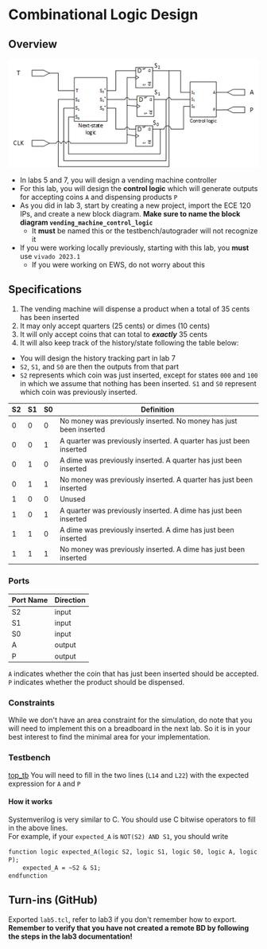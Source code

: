 # Combinational Logic Design
## Overview

![](./img/fsm.png)

- In labs 5 and 7, you will design a vending machine controller
- For this lab, you will design the **control logic** which will generate outputs for accepting coins `A` and dispensing products `P`
- As you did in lab 3, start by creating a new project, import the ECE 120 IPs, and create a new block diagram. **Make sure to name the block diagram `vending_machine_control_logic`**
  * It **must** be named this or the testbench/autograder will not recognize it
- If you were working locally previously, starting with this lab, you **must** use `vivado 2023.1`
  * If you were working on EWS, do not worry about this

## Specifications
1. The vending machine will dispense a product when a total of 35 cents has been inserted
2. It may only accept quarters (25 cents) or dimes (10 cents)
3. It will only accept coins that can total to ***exactly*** 35 cents
4. It will also keep track of the history/state following the table below:
  * You will design the history tracking part in lab 7
  * `S2`, `S1`, and `S0` are then the outputs from that part
  * `S2` represents which coin was just inserted, except for states `000` and `100` in which we assume that nothing has been inserted. `S1` and `S0` represent which coin was previously inserted.

| S2 | S1 | S0 | Definition |
|----|----|----|------------|
| 0  | 0  | 0  | No money was previously inserted. No money has just been inserted | 
| 0  | 0  | 1  | A quarter was previously inserted. A quarter has just been inserted | 
| 0  | 1  | 0  | A dime was previously inserted. A quarter has just been inserted | 
| 0  | 1  | 1  | No money was previously inserted. A quarter has just been inserted |
| 1  | 0  | 0  | Unused | 
| 1  | 0  | 1  | A quarter was previously inserted. A dime has just been inserted | 
| 1  | 1  | 0  | A dime was previously inserted. A dime has just been inserted | 
| 1  | 1  | 1  | No money was previously inserted. A dime has just been inserted |

### Ports
| Port Name | Direction |
|-----------|-----------|
| S2        | input     |
| S1        | input     |
| S0        | input     |
| A         | output    |
| P         | output    |

`A` indicates whether the coin that has just been inserted should be accepted.  
`P` indicates whether the product should be dispensed.

### Constraints
While we don't have an area constraint for the simulation, do note that you will need to implement this on a breadboard in the next lab. 
So it is in your best interest to find the minimal area for your implementation.

### Testbench
[top_tb](./tb/top_tb.sv)
You will need to fill in the two lines (`L14` and `L22`) with the expected expression for `A` and `P`

#### How it works
Systemverilog is very similar to C. You should use C bitwise operators to fill in the above lines.  
For example, if your `expected_A` is `NOT(S2) AND S1`, you should write
```
function logic expected_A(logic S2, logic S1, logic S0, logic A, logic P);
    expected_A = ~S2 & S1;
endfunction
```

## Turn-ins (GitHub)
Exported `lab5.tcl`, refer to lab3 if you don't remember how to export. **Remember to verify that you have not created a remote BD by following the steps in the lab3 documentation!**

